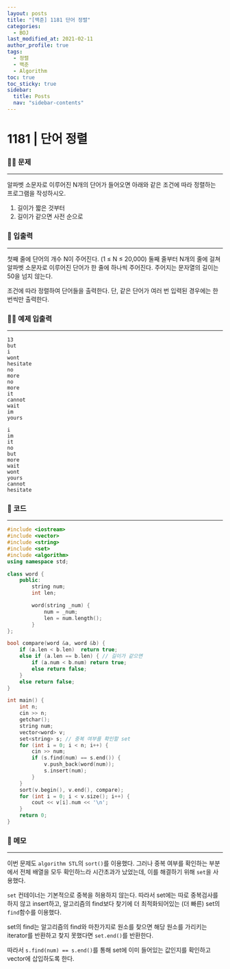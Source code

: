 ```yaml
---
layout: posts
title: "[백준] 1181 단어 정렬"
categories:
  - BOJ
last_modified_at: 2021-02-11
author_profile: true
tags:
  - 정렬
  - 백준
  - Algorithm
toc: true
toc_sticky: true
sidebar:
  title: Posts
  nav: "sidebar-contents"
---
```


# 1181 | 단어 정렬


### 🙋‍♀️ 문제

-----

알파벳 소문자로 이루어진 N개의 단어가 들어오면 아래와 같은 조건에 따라 정렬하는 프로그램을 작성하시오.

 1. 길이가 짧은 것부터
 2. 길이가 같으면 사전 순으로

### 🙌 입출력

-----

첫째 줄에 단어의 개수 N이 주어진다. (1 ≤ N ≤ 20,000) 둘째 줄부터 N개의 줄에 걸쳐 알파벳 소문자로 이루어진 단어가 한 줄에 하나씩 주어진다. 주어지는 문자열의 길이는 50을 넘지 않는다.

조건에 따라 정렬하여 단어들을 출력한다. 단, 같은 단어가 여러 번 입력된 경우에는 한 번씩만 출력한다.

### 🙋‍♂️ 예제 입출력

-----

```
13
but
i
wont
hesitate
no
more
no
more
it
cannot
wait
im
yours
```

```
i
im
it
no
but
more
wait
wont
yours
cannot
hesitate
```

### 🚀 코드

-----

```c++
#include <iostream>
#include <vector>
#include <string>
#include <set>
#include <algorithm>
using namespace std;

class word {
	public:
		string num;
		int len;

		word(string _num) {
			num = _num;
			len = num.length();
		}
};

bool compare(word &a, word &b) {
	if (a.len < b.len)  return true;
	else if (a.len == b.len) { // 길이가 같으면
		if (a.num < b.num) return true;
		else return false;
	}
	else return false;
}

int main() {
	int n;
	cin >> n;
	getchar();
	string num;
	vector<word> v;
	set<string> s; // 중복 여부를 확인할 set
	for (int i = 0; i < n; i++) {
		cin >> num;
		if (s.find(num) == s.end()) {
			v.push_back(word(num));
			s.insert(num);
		}
	}
	sort(v.begin(), v.end(), compare);
	for (int i = 0; i < v.size(); i++) {
		cout << v[i].num << '\n';
	}
	return 0;
}
```


### 🌠 메모

-----

이번 문제도 ```algorithm STL```의 ```sort()```를 이용했다. 그러나 중복 여부를 확인하는 부분에서 전체 배열을 모두 확인하느라 시간초과가 났었는데, 이를 해결하기 위해 ```set```을 사용했다.

```set``` 컨테이너는 기본적으로 중복을 허용하지 않는다. 따라서 set에는 따로 중복검사를 하지 않고 insert하고, 알고리즘의 find보다 찾기에 더 최적화되어있는 (더 빠른) set의 ```find```함수를 이용했다.

set의 find는 알고리즘의 find와 마찬가지로 원소를 찾으면 해당 원소를 가리키는 iterator를 반환하고 찾지 못했다면 ```set.end()```를 반환한다.

따라서 ```s.find(num) == s.end()```를 통해 set에 이미 들어있는 값인지를 확인하고 vector에 삽입하도록 한다.
